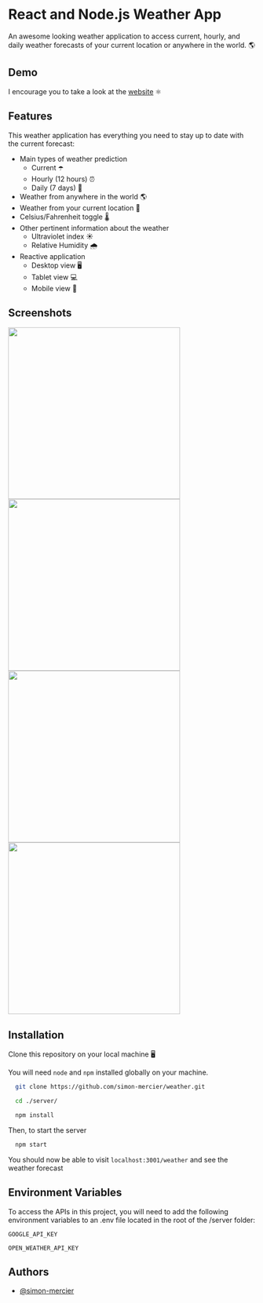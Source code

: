 # React and Node.js Weather App 

An awesome looking weather application to access current, hourly, and daily weather forecasts of your current location or anywhere in the world. 🌎
## Demo

I encourage you to take a look at the [website](https://weather-ealx.onrender.com/) ⚛️ 

## Features
This weather application has everything you need to stay up to date with the current forecast:

- Main types of weather prediction
    - Current ☂️
    - Hourly (12 hours) ⏰
    - Daily (7 days) 📅
- Weather from anywhere in the world 🌎
- Weather from your current location 📍
- Celsius/Fahrenheit toggle 🌡️
- Other pertinent information about the weather
    - Ultraviolet index ☀️
    - Relative Humidity 🌧️
- Reactive application 
    - Desktop view 🖥️
    - Tablet view 💻
    - Mobile view 📱 

## Screenshots
<img src="https://user-images.githubusercontent.com/53417469/136713800-113ef67f-b89d-4b44-9a5a-a03f27efa87d.png" height="350" > <img src="https://user-images.githubusercontent.com/53417469/136713866-2ef69e09-2927-40f8-8b94-61113f1620b0.png" height="350" > <img src="https://user-images.githubusercontent.com/53417469/136676885-0c776fe0-9093-485c-90e0-b63b6b29df79.png" height="350" > <img src="https://user-images.githubusercontent.com/53417469/136714000-9bf693b5-3a42-444b-a42a-78efc860cc95.png" height="350" > 


## Installation

Clone this repository on your local machine 🖥️

You will need ```node``` and ```npm``` installed globally on your machine.

```bash
  git clone https://github.com/simon-mercier/weather.git

  cd ./server/

  npm install
```



Then, to start the server

```bash
  npm start
```

You should now be able to visit ```localhost:3001/weather``` and see the weather forecast

## Environment Variables

To access the APIs in this project, you will need to add the following environment variables to an .env file located in the root of the /server folder:

`GOOGLE_API_KEY`

`OPEN_WEATHER_API_KEY`

  
## Authors

- [@simon-mercier](https://www.github.com/simon-mercier)
